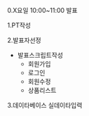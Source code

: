 0.X요일 10:00~11:00 발표

1.PT작성

2.발표자선정
  - 발표스크립트작성
    - 회원가입
    - 로그인
    - 회원수정
    - 상품리스트
 
3.데이타베이스 실데이타입력
	
  



